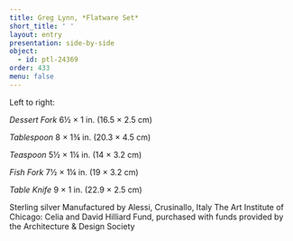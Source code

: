 ```yaml
---
title: Greg Lynn, *Flatware Set*
short_title: ' '
layout: entry
presentation: side-by-side
object:
  - id: ptl-24369
order: 433
menu: false
---
```


Left to right:

*Dessert Fork*
6½ × 1 in. (16.5 × 2.5 cm)

*Tablespoon*
8 × 1¾ in. (20.3 × 4.5 cm)

*Teaspoon*
5½ × 1¼ in. (14 × 3.2 cm)

*Fish Fork*
7½ × 1¼ in. (19 × 3.2 cm)

*Table Knife*
9 × 1 in. (22.9 × 2.5 cm)

Sterling silver
Manufactured by Alessi, Crusinallo, Italy
The Art Institute of Chicago: Celia and David Hilliard Fund, purchased with funds provided by the Architecture & Design Society


